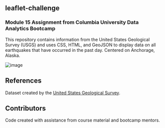## leaflet-challenge
### Module 15 Assignment from Columbia University Data Analytics Bootcamp

This repository contains information from the United States Geological Survey (USGS) and uses CSS, HTML, and GeoJSON to display data on all earthquakes that have occurred in the past day. Centered on Anchorage, Alaska.

![image](https://github.com/bandaexpress/leaflet-challenge/assets/17518802/b134cf54-ee20-42d5-990d-7286ab0a09c6)

## References
Dataset created by the [United States Geological Survey](https://earthquake.usgs.gov/earthquakes/feed/v1.0/geojson.php).

## Contributors
Code created with assistance from course material and bootcamp mentors.
